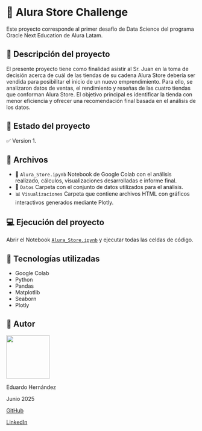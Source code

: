 
# :department_store: Alura Store Challenge

Este proyecto corresponde al primer desafío de Data Science del programa Oracle Next Education de Alura Latam.

## :page_with_curl:  **Descripción del proyecto**

El presente proyecto tiene como finalidad asistir al Sr. Juan en la toma de decisión acerca de cuál de las tiendas de su cadena Alura Store debería ser vendida para posibilitar el inicio de un nuevo emprendimiento. Para ello, se analizaron datos de ventas, el rendimiento y reseñas de las cuatro tiendas que conforman Alura Store. El objetivo principal es identificar la tienda con menor eficiencia y ofrecer una recomendación final basada en el análisis de los datos.

## :memo: **Estado del proyecto**
:white_check_mark: Version 1.

## :open_file_folder: **Archivos**

- :notebook: `Alura_Store.ipynb` Notebook de Google Colab con el análisis realizado, cálculos, visualizaciones desarrolladas e informe final. 
- :page_facing_up: `Datos` Carpeta con el conjunto de datos utilizados para el análisis.
- :bar_chart: `Visualizaciones` Carpeta que contiene archivos HTML con gráficos interactivos generados mediante Plotly.

## :computer: **Ejecución del proyecto**
Abrir el Notebook [`Alura_Store.ipynb`](https://colab.research.google.com/github/eduardohdzr/Alura_Store_Challenge/blob/main/Alura_Store.ipynb) y ejecutar todas las  celdas de código. 


## :wrench: **Tecnologías utilizadas**

- Google Colab
- Python
- Pandas
- Matplotlib
- Seaborn
- Plotly

## :construction_worker: **Autor**
<img src="https://avatars.githubusercontent.com/u/196096187?v=4" width=115>

Eduardo Hernández

Junio 2025

[GitHub](https://github.com/eduardohdzr/)

[LinkedIn](https://www.linkedin.com/in/eduardo-hdezr)
 
